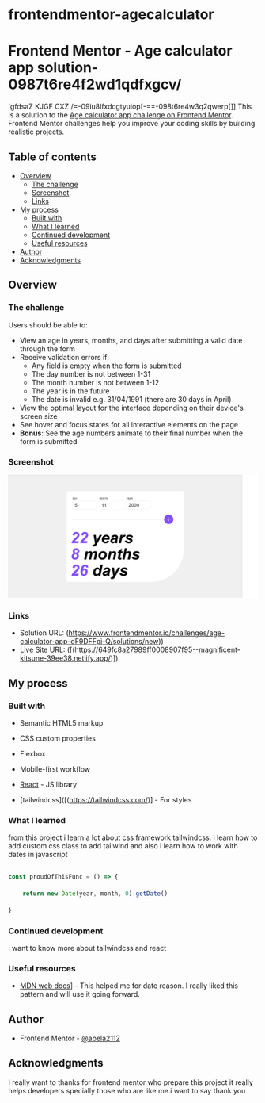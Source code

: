 # frontendmentor-agecalculator
# Frontend Mentor - Age calculator app solution-0987t6re4f2wd1qdfxgcv/
'gfdsaZ
KJGF CXZ \/=-09iu8lfxdcgtyuiop[-==-098t6re4w3q2qwerp[]\]
This is a solution to the [Age calculator app challenge on Frontend Mentor](https://www.frontendmentor.io/challenges/age-calculator-app-dF9DFFpj-Q). Frontend Mentor challenges help you improve your coding skills by building realistic projects. 

## Table of contents

- [Overview](#overview)
  - [The challenge](#the-challenge)
  - [Screenshot](#screenshot)
  - [Links](#links)
- [My process](#my-process)
  - [Built with](#built-with)
  - [What I learned](#what-i-learned)
  - [Continued development](#continued-development)
  - [Useful resources](#useful-resources)
- [Author](#author)
- [Acknowledgments](#acknowledgments)



## Overview

### The challenge

Users should be able to:

- View an age in years, months, and days after submitting a valid date through the form
- Receive validation errors if:
  - Any field is empty when the form is submitted
  - The day number is not between 1-31
  - The month number is not between 1-12
  - The year is in the future
  - The date is invalid e.g. 31/04/1991 (there are 30 days in April)
- View the optimal layout for the interface depending on their device's screen size
- See hover and focus states for all interactive elements on the page
- **Bonus**: See the age numbers animate to their final number when the form is submitted

### Screenshot

![](./public/desktopview.png)

### Links

- Solution URL: (https://www.frontendmentor.io/challenges/age-calculator-app-dF9DFFpj-Q/solutions/new))
- Live Site URL: ([(https://649fc8a27989ff0008907f95--magnificent-kitsune-39ee38.netlify.app/)])

## My process

### Built with

- Semantic HTML5 markup
- CSS custom properties
- Flexbox

- Mobile-first workflow
- [React](https://reactjs.org/) - JS library

- [tailwindcss]([(https://tailwindcss.com/)] - For styles



### What I learned

from this project i learn a lot about css framework tailwindcss. i learn how to add custom css class to add  tailwind and also i learn how to work with dates in javascript


```
```
```js
const proudOfThisFunc = () => {

    return new Date(year, month, 0).getDate()
  
}
```

### Continued development

i want to know more about  tailwindcss and  react

### Useful resources

- [MDN web docs]([(https://developer.mozilla.org/))] - This helped me for date reason. I really liked this pattern and will use it going forward.

## Author


- Frontend Mentor - [@abela2112](https://www.frontendmentor.io/profile/abela2112)




## Acknowledgments

I really want to thanks for frontend mentor who prepare this project it really helps developers specially those who are like me.i want to say thank you
